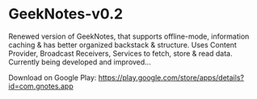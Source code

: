 # GeekNotes-v0.2
Renewed version of GeekNotes, that supports offline-mode, information caching &amp; has better organized backstack &amp; structure. Uses Content Provider, Broadcast Receivers, Services to fetch, store &amp; read data. Currently being developed and improved...

Download on Google Play: https://play.google.com/store/apps/details?id=com.gnotes.app
